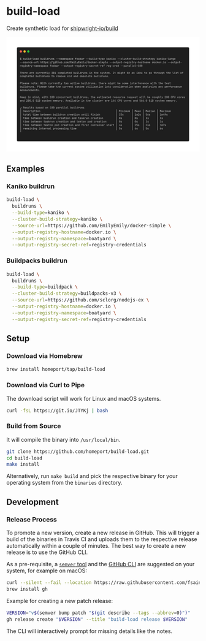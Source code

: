 # build-load

Create synthetic load for [shipwright-io/build](https://github.com/shipwright-io/build)

![build-load](.docs/example-output.png?raw=true "build-load example output")

## Examples

### Kaniko buildrun

```sh
build-load \
  buildruns \
  --build-type=kaniko \
  --cluster-build-strategy=kaniko \
  --source-url=https://github.com/EmilyEmily/docker-simple \
  --output-registry-hostname=docker.io \
  --output-registry-namespace=boatyard \
  --output-registry-secret-ref=registry-credentials
```

### Buildpacks buildrun

```sh
build-load \
  buildruns \
  --build-type=buildpack \
  --cluster-build-strategy=buildpacks-v3 \
  --source-url=https://github.com/sclorg/nodejs-ex \
  --output-registry-hostname=docker.io \
  --output-registry-namespace=boatyard \
  --output-registry-secret-ref=registry-credentials
```

## Setup

### Download via Homebrew

```sh
brew install homeport/tap/build-load
```

### Download via Curl to Pipe

The download script will work for Linux and macOS systems.

```sh
curl -fsL https://git.io/JTYKj | bash
```

### Build from Source

It will compile the binary into `/usr/local/bin`.

```sh
git clone https://github.com/homeport/build-load.git
cd build-load
make install
```

Alternatively, run `make build` and pick the respective binary for your operating system from the `binaries` directory.

## Development

### Release Process

To promote a new version, create a new release in GitHub. This will trigger a build of the binaries in Travis CI and uploads them to the respective release automatically within a couple of minutes. The best way to create a new release is to use the GitHub CLI.

As a pre-requisite, a [`semver` tool](https://github.com/fsaintjacques/semver-tool) and the [GitHub CLI](https://github.com/cli/cli) are suggested on your system, for example on macOS:

```sh
curl --silent --fail --location https://raw.githubusercontent.com/fsaintjacques/semver-tool/master/src/semver --output /usr/local/bin/semver && chmod a+rx /usr/local/bin/semver
brew install gh
```

Example for creating a new patch release:

```sh
VERSION="v$(semver bump patch "$(git describe --tags --abbrev=0)")"
gh release create "$VERSION" --title "build-load release $VERSION"
```

The CLI will interactively prompt for missing details like the notes.
